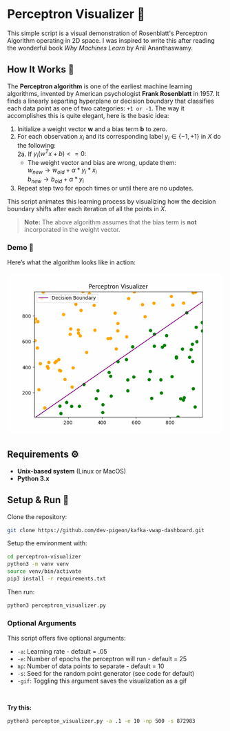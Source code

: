 # Perceptron Visualizer 🔮

This simple script is a visual demonstration of Rosenblatt's Perceptron Algorithm operating in 2D space. I was inspired to write this after reading the wonderful book _Why Machines Learn_ by Anil Ananthaswamy.

## How It Works 🧠

The **Perceptron algorithm** is one of the earliest machine learning algorithms, invented by American psychologist **Frank Rosenblatt** in 1957. It finds a linearly separting hyperplane or decision boundary that classifies each data point as one of two categories: `+1 or -1`. The way it accomplishes this is quite elegant, here is the basic idea: <br>

1. Initialize a weight vector **w** and a bias term **b** to zero. <br>
2. For each observation $x_i$ and its corresponding label $y_i \in \{-1, +1\}$ in $X$ do the following: <br>
   2a. If $y_i(w^Tx + b) <= 0$: <br>
   - The weight vector and bias are wrong, update them: <br>
     $w_{new} \rightarrow w_{old} + \alpha*y_i*x_i$ <br>
     $b_{new} \rightarrow b_{old} + \alpha*y_i$
3. Repeat step two for epoch times or until there are no updates.

This script animates this learning process by visualizing how the decision boundary shifts after each iteration of all the points in $X$.

> **Note:** The above algorithm assumes that the bias term is **not** incorporated in the weight vector.

### Demo 🎥

Here’s what the algorithm looks like in action:

![Perceptron Animation](perceptron.gif)

## Requirements ⚙️

- **Unix-based system** (Linux or MacOS)
- **Python 3.x**

## Setup & Run 🚀

Clone the repository: <br>

```bash
git clone https://github.com/dev-pigeon/kafka-vwap-dashboard.git
```

Setup the environment with:

```bash
cd perceptron-visualizer
python3 -m venv venv
source venv/bin/activate
pip3 install -r requirements.txt
```

Then run:

```bash
python3 perceptron_visualizer.py
```

### Optional Arguments

This script offers five optional arguments:

- `-a`: Learning rate - default = .05
- `-e`: Number of epochs the perceptron will run - default = 25
- `np`: Number of data points to separate - default = 10
- `-s`: Seed for the random point generator (see code for default)
- `-gif`: Toggling this argument saves the visualization as a gif

<br>

**Try this:**<br>

```bash
python3 percepton_visualizer.py -a .1 -e 10 -np 500 -s 872983
```
